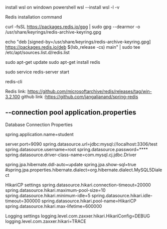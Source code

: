 install wsl on windown powershell
wsl --install
wsl -l -v


Redis installation command 

curl -fsSL https://packages.redis.io/gpg | sudo gpg --dearmor -o /usr/share/keyrings/redis-archive-keyring.gpg

echo "deb [signed-by=/usr/share/keyrings/redis-archive-keyring.gpg] https://packages.redis.io/deb $(lsb_release -cs) main" | sudo tee /etc/apt/sources.list.d/redis.list

sudo apt-get update
sudo apt-get install redis

sudo service redis-server start

redis-cli

Redis link: https://github.com/microsoftarchive/redis/releases/tag/win-3.2.100
github link :https://github.com/jangalianand/spring-redis 

--connection pool
application.properties
---------------------------------------
Database Connection Properties

spring.application.name=student

server.port=9090
spring.datasource.url=jdbc:mysql://localhost:3306/test
spring.datasource.username=root
spring.datasource.password=****
spring.datasource.driver-class-name=com.mysql.cj.jdbc.Driver

spring.jpa.hibernate.ddl-auto=update
spring.jpa.show-sql=true
#spring.jpa.properties.hibernate.dialect=org.hibernate.dialect.MySQL5Dialect


HikariCP settings
spring.datasource.hikari.connection-timeout=20000
spring.datasource.hikari.maximum-pool-size=10
spring.datasource.hikari.minimum-idle=5
spring.datasource.hikari.idle-timeout=300000
spring.datasource.hikari.pool-name=HikariCP
spring.datasource.hikari.max-lifetime=600000

Logging settings
logging.level.com.zaxxer.hikari.HikariConfig=DEBUG
logging.level.com.zaxxer.hikari=TRACE
